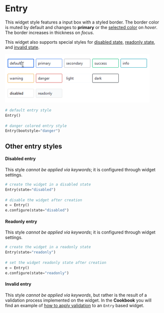 # Entry

This widget style features a input box with a styled border. The border color 
is muted by default and changes to **primary** or the 
[selected color](index.md#colors) on _hover_. The border increases in thickness 
on _focus_. 

This widget also supports special styles for [disabled state](#disabled-entry), 
[readonly state](#readonly-entry), and [invalid state](#invalid-entry).

![entry](../assets/widget-styles/entries.gif)

```python
# default entry style
Entry()

# danger colored entry style
Entry(bootstyle="danger")
```

## Other entry styles

#### Disabled entry

This style _cannot be applied via keywords_; it is configured through widget 
settings.

```python
# create the widget in a disabled state
Entry(state="disabled")

# disable the widget after creation
e = Entry()
e.configure(state="disabled")
```

#### Readonly entry

This style _cannot be applied via keywords_; it is configured through widget 
settings.

```python
# create the widget in a readonly state
Entry(state="readonly")

# set the widget readonly state after creation
e = Entry()
e.configure(state="readonly")
```

#### Invalid entry

This style _cannot be applied via keywords_, but rather is the result of a 
validation process implemented on the widget. In the **Cookbook** you will find 
an example of [how to apply validation](../cookbook/validate-user-input.md) to an 
`Entry` based widget.
